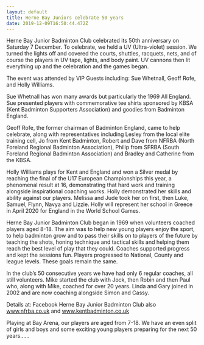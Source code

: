 ```yaml
---
layout: default
title: Herne Bay Juniors celebrate 50 years
date: 2019-12-09T16:50:44.472Z
---
```

Herne Bay Junior Badminton Club celebrated its 50th anniversary on Saturday 7 December. To celebrate, we held a UV (Ultra-violet) session. We turned the lights off and covered the courts, shuttles, racquets, nets, and of course the players in UV tape, lights, and body paint. UV cannons then lit everything up and the celebration and the games began.

The event was attended by VIP Guests including: Sue Whetnall, Geoff Rofe, and Holly Williams.

Sue Whetnall has won many awards but particularly the 1969 All England. Sue presented players with commemorative tee shirts sponsored by KBSA (Kent Badminton Supporters Association) and goodies from Badminton England.

Geoff Rofe, the former chairman of Badminton England, came to help celebrate, along with representatives including Lesley from the local elite training cell, Jo from Kent Badminton, Robert and Dave from NFRBA (North Foreland Regional Badminton Association), Philip from SFRBA (South Foreland Regional Badminton Association) and Bradley and Catherine from the KBSA.

Holly Williams plays for Kent and England and won a Silver medal by reaching the final of the U17 European Championships this year, a phenomenal result at 16, demonstrating that hard work and training alongside inspirational coaching works. Holly demonstrated her skills and ability against our players. Melissa and Jude took her on first, then Luke, Samuel, Flynn, Navya and Lizzie. Holly will represent her school in Greece in April 2020 for England in the World School Games.

Herne Bay Junior Badminton Club began in 1969 when volunteers coached players aged 8-18. The aim was to help new young players enjoy the sport, to help badminton grow and to pass their skills on to players of the future by teaching the shots, honing technique and tactical skills and helping them reach the best level of play that they could. Coaches supported progress and kept the sessions fun. Players progressed to National, County and league levels. These goals remain the same.

In the club’s 50 consecutive years we have had only 6 regular coaches, all still volunteers. Mike started the club with Jock, then Robin and then Paul who, along with Mike, coached for over 20 years. Linda and Gary joined in 2002 and are now coaching alongside Simon and Cassy.

Details at: Facebook Herne Bay Junior Badminton Club also www.nfrba.co.uk and www.kentbadminton.co.uk

Playing at Bay Arena, our players are aged from 7-18. We have an even split of girls and boys and some exciting young players preparing for the next 50 years……

